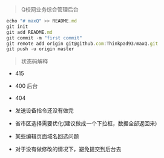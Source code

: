 > Q校网业务综合管理后台


``` javascript
echo "# maxQ" >> README.md
git init
git add README.md
git commit -m "first commit"
git remote add origin git@github.com:Thinkpad93/maxQ.git
git push -u origin master

```
> 状态码解释

* 415
* 400 后台
* 404




* 发送设备指令还没有做完
* 省市区选择需要优化(建议做成一个下拉框，数据全部返回来)
* 某些编辑页面域名回选问题
* 对于没有做修改的情况下，避免提交到后台去

